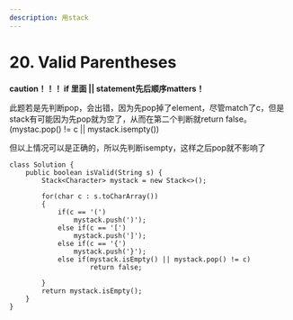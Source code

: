 ```yaml
---
description: 用stack
---
```


# 20. Valid Parentheses

**caution！！！ if 里面 || statement先后顺序matters！**

此题若是先判断pop，会出错，因为先pop掉了element，尽管match了c，但是stack有可能因为先pop就为空了，从而在第二个判断就return false。 (mystac.pop() != c  ||  mystack.isempty())

但以上情况可以是正确的，所以先判断isempty，这样之后pop就不影响了

```
class Solution {
    public boolean isValid(String s) {
        Stack<Character> mystack = new Stack<>();
        
        for(char c : s.toCharArray())
        {
            if(c == '(')
                mystack.push(')');
            else if(c == '[')
                mystack.push(']');
            else if(c == '{')
                mystack.push('}');
            else if(mystack.isEmpty() || mystack.pop() != c)
                    return false;
            
        }
        return mystack.isEmpty();
    }
}
```
